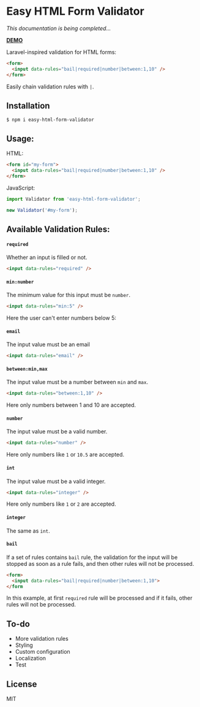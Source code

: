 # Easy HTML Form Validator

_This documentation is being completed..._

**[DEMO](https://alin11.github.io/misc/easy-html-form-validator/)**

Laravel-inspired validation for HTML forms:

```html
<form>
  <input data-rules="bail|required|number|between:1,10" />
</form>
```

Easily chain validation rules with `|`.

## Installation

```
$ npm i easy-html-form-validator
```

## Usage:

HTML:

```html
<form id="my-form">
  <input data-rules="bail|required|number|between:1,10" />
</form>
```

JavaScript:

```javascript
import Validator from 'easy-html-form-validator';

new Validator('#my-form');
```

## Available Validation Rules:

#### `required`

Whether an input is filled or not.

```html
<input data-rules="required" />
```

#### `min:number`

The minimum value for this input must be `number`.

```html
<input data-rules="min:5" />
```

Here the user can't enter numbers below 5:

#### `email`

The input value must be an email

```html
<input data-rules="email" />
```

#### `between:min,max`

The input value must be a number between `min` and `max`.

```html
<input data-rules="between:1,10" />
```

Here only numbers between 1 and 10 are accepted.

#### `number`

The input value must be a valid number.

```html
<input data-rules="number" />
```

Here only numbers like `1` or `10.5` are accepted.

#### `int`

The input value must be a valid integer.

```html
<input data-rules="integer" />
```

Here only numbers like `1` or `2` are accepted.

#### `integer`

The same as `int`.

#### `bail`

If a set of rules contains `bail` rule, the validation for the input will be stopped as soon as a rule fails, and then other rules will not be processed.

```html
<form>
  <input data-rules="bail|required|number|between:1,10">
</form
```

In this example, at first `required` rule will be processed and if it fails, other rules will not be processed.

## To-do

- More validation rules
- Styling
- Custom configuration
- Localization
- Test

## License

MIT
